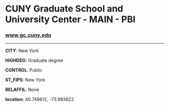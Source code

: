 # CUNY Graduate School and University Center - MAIN - PBI
### www.gc.cuny.edu
---
**CITY**: New York

**HIGHDEG**: Graduate degree

**CONTROL**: Public

**ST_FIPS**: New York

**RELAFFIL**: None

**location**: 40.748612, -73.983822